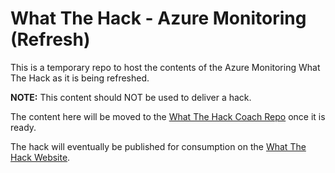 # What The Hack - Azure Monitoring (Refresh)

This is a temporary repo to host the contents of the Azure Monitoring What The Hack as it is being refreshed.

**NOTE:** This content should NOT be used to deliver a hack.

The content here will be moved to the [What The Hack Coach Repo](https://aka.ms/wthrepo) once it is ready.  

The hack will eventually be published for consumption on the [What The Hack Website](https://aka.ms/wth).


